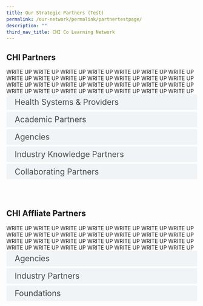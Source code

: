 ```yaml
---
title: Our Strategic Partners (Test)
permalink: /our-network/permalink/partnertestpage/
description: ""
third_nav_title: CHI Co Learning Network
---
```

<style>
.button {
	background-color: white;
  cursor: pointer;
  padding: 5px 5px 5px 5px;
  width: 100%;
  border: none;
  text-align: left;
  outline: none;
  font-size: 20px;
  transition: 0.4s;
}

.active, .button:hover {
  background-color: #ccc; 
}

.panel {
  padding: 0 18px;
  display: none;
  background-color: white;
  overflow: hidden;
}
</style>

<style>

input {
	display: none;
}
label {
	display: block;
	padding: 8px 22px;
	margin: 0 0 5px 0;
	cursor: pointor;
	background: #F0F4F6;
	border-radius: 3px;
	width=100%;
	color: #484848;
	transition: ease .5s;
	font-size: 1.5em;
}

label:hover {
	background: #BD2D37;
	color: #FFF;
}

.accordion-content {
	/* background: #E2E5F6; */
	padding: 10px 0px 30px 30px;
	/* border: 1px solid #484848; */
	margin: 0 0 1px 0;
	border-radius: 3px;
}

input + label + .accordion-content {
	display: none;
}

input:checked + label + .accordion-content {
	display: none;
}

input:checked + label + .accordion-content {
	display: block;
}

</style>
<!-- End of accordion -->

<div class="container">



<h2 id="our-main-plans">CHI Partners</h2>
	WRITE UP 	WRITE UP 	WRITE UP 	WRITE UP 	WRITE UP 	WRITE UP 	WRITE UP 	WRITE UP 	WRITE UP 	WRITE UP 	WRITE UP 	WRITE UP 	WRITE UP 	WRITE UP 	WRITE UP 	WRITE UP 	WRITE UP 	WRITE UP 	WRITE UP 	WRITE UP 	WRITE UP 	WRITE UP 	WRITE UP 	WRITE UP 	WRITE UP 	WRITE UP 	WRITE UP 	WRITE UP
<div>
		<input id="title1" type="checkbox"><label for="title1">Health Systems &amp; Providers</label>
<div class="accordion-content">
<table class="table">
  <thead bgcolor="white">
    <tr>
      <th scope="col"><a href="https://www.aic.sg/"><button class="button button1"><img alt="CHI" style="width:150px; height:180px; padding-top:8%;" src="/images/Logos/Strategic%20Partners/aicaic.svg"></button></a><br> </th>
      <th scope="col"><a href="https://www.awwa.org.sg/"><button class="button button1"><img alt="CHI" style="width:150px; height:180px; padding-top:8%;" src="/images/Logos/Comm%20Parnter/awwaawwa.svg"></button></a><br></th>
      <th scope="col"><a href="https://www.carecorner.org.sg/"><button class="button button1"><img alt="CHI" style="width:150px; height:180px; padding-top:8%;" src="/images/Logos/Comm%20Parnter/care%20corner.svg"></button></a><br></th>
    </tr>
  </thead>
  <tbody>
    <tr>
      <td scope="row"><a href="https://www.doverpark.org.sg/"><button class="button button1"><img alt="CHI" style="width:150px; height:180px; padding-top:8%;" src="/images/Logos/Comm%20Parnter/dover%20park%20logo.svg"></button></a><br>
      </td><td><a href="https://www.imperial.nhs.uk/"><button class="button button1"><img alt="CHI" style="width:150px; height:180px; padding-top:8%;" src="/images/Logos/International/nh%20trust.svg"></button></a><br></td>
      <td><a href="https://www.kwsh.org.sg/en/"><button class="button button1"><img alt="CHI" style="width:150px; height:180px; padding-top:8%;" src="/images/Logos/Comm%20Parnter/kwshhospital.svg"></button></a><br></td>
    </tr>
     <tr><td scope="row"><a href="https://mws.sg/"><button class="button button1"><img alt="CHI" style="width:150px; height:180px; padding-top:8%;" src="/images/Logos/Comm%20Parnter/methodist%20welfare%20services.svg"></button></a><br>
      </td><td><a href="https://corp.nhg.com.sg/"><button class="button button1"><img alt="CHI" style="width:150px; height:180px; padding-top:8%;" src="/images/Logos/Healthcare/nhgroup.svg"></button></a><br></td>
      <td><a href="https://www.nuhs.edu.sg/"><button class="button button1"><img alt="CHI" style="width:150px; height:180px; padding-top:8%;" src="/images/Logos/Healthcare/nuhsgroup.svg"></button></a><br></td>
    </tr>
	  <tr><td scope="row"><a href="https://www.northerncarealliance.nhs.uk/"><button class="button button1"><img alt="CHI" style="width:150px; height:180px; padding-top:8%;" src="/images/Logos/International/nhs%20nca%20logo.svg"></button></a><br>
      </td><td><a href="https://ntuchealth.sg/about-us"><button class="button button1"><img alt="CHI" style="width:150px; height:180px; padding-top:8%;" src="/images/Logos/Comm%20Parnter/ntuc%20health.svg"></button></a><br></td>
      <td><a href=""><button class="button button1"><img alt="CHI" style="width:150px; height:180px; padding-top:8%;" src="/images/Logos/International/qultrum.svg"></button></a><br></td>
    </tr>
	  <tr><td scope="row"><a href="https://www.renci.org.sg/"><button class="button button1"><img alt="CHI" style="width:150px; height:180px; padding-top:8%;" src="/images/Logos/Comm%20Parnter/ren%20ci.svg"></button></a><br>
      </td><td><a href="https://english.riberasalud.com/"><button class="button button1"><img alt="CHI" style="width:150px; height:180px; padding-top:8%;" src="/images/Logos/International/logo%20rs.svg"></button></a><br></td>
      <td><a href="https://www.singhealth.com.sg/"><button class="button button1"><img alt="CHI" style="width:150px; height:180px; padding-top:8%;" src="/images/Logos/Healthcare/singhealth.svg"></button></a><br></td>
    </tr>
	  <tr><td scope="row"><a href="https://www.slec.org.sg/"><button class="button button1"><img alt="CHI" style="width:150px; height:180px; padding-top:8%;" src="/images/Logos/Comm%20Parnter/stlukes.svg"></button></a><br>
      </td><td><a href="https://www.thkms.org.sg/"><button class="button button1"><img alt="CHI" style="width:150px; height:180px; padding-top:8%;" src="/images/Logos/Comm%20Parnter/thkchinese.svg"></button></a><br></td>
      <td><a href="https://www.touch.org.sg/"><button class="button button1"><img alt="CHI" style="width:150px; height:180px; padding-top:8%;" src="/images/Logos/Comm%20Parnter/touchcomm.svg"></button></a><br></td>
    </tr>
		  <tr><td scope="row"><a href="https://tsaofoundation.org/"><button class="button button1"><img alt="CHI" style="width:150px; height:180px; padding-top:8%;" src="/images/Logos/Comm%20Parnter/tsao%20foundation.svg"></button></a><br>
      </td><td><a href="https://mahidol.ac.th/"><button class="button button1"><img alt="CHI" style="width:150px; height:180px; padding-top:8%;" src="/images/Logos/International/r2routine.svg"></button></a><br></td>
      <td><br></td>
    </tr>
  </tbody>
</table>
		

</div>
	</div>
<div>
	<input id="title3" type="checkbox"><label for="title3">Academic Partners</label>
	<div class="accordion-content">
		<table class="table">
  <thead bgcolor="white">
    <tr>
      <th scope="col"><a href="https://www.ntu.edu.sg/medicine"><button class="button button1"><img alt="CHI" style="width:150px; height:180px; padding-top:8%;" src="/images/Logos/Academic/lkc%20logo.svg"></button></a><br> </th>
      <th scope="col"><a href="https://www.ntuclearninghub.com/healthcare-academy"><button class="button button1"><img alt="CHI" style="width:150px; height:180px; padding-top:8%;" src="/images/Logos/Strategic%20Partners/healthcare%20academy.svg"></button></a><br></th>
      <th scope="col"><a href="https://www.ial.edu.sg/"><button class="button button1"><img alt="CHI" style="width:150px; height:180px; padding-top:8%;" src="/images/Logos/Strategic%20Partners/ial_suss.svg"></button></a><br></th>
    </tr>
  </thead>
  <tbody>
    <tr>
      <td scope="row"><a href="https://www.nyp.edu.sg/"><button class="button button1"><img alt="CHI" style="width:150px; height:180px; padding-top:8%;" src="/images/Logos/Academic/nanyang%20poly.svg"></button></a><br>
      </td><td><a href="https://www.singaporetech.edu.sg/"><button class="button button1"><img alt="CHI" style="width:150px; height:180px; padding-top:8%;" src="/images/Logos/Academic/singapore%20it.svg"></button></a><br></td></tr>
   
  </tbody>
</table>
		

</div></div>
<div>
	<input id="title4" type="checkbox"><label for="title4">Agencies</label>
	<div class="accordion-content">
	<table class="table">
  <thead bgcolor="white">
    <tr>
      <th scope="col"><a href="https://designsingapore.org/"><button class="button button1"><img alt="CHI" style="width:150px; height:180px; padding-top:8%;" src="/images/Logos/Academic/singapore%20it.svg"></button></a><br> </th>
      <th scope="col"><a href="https://www.enterprisesg.gov.sg/"><button class="button button1"><img alt="CHI" style="width:150px; height:180px; padding-top:8%;" src="/images/Logos/Strategic%20Partners/enterprise%20singapore.svg"></button></a><br></th>
      <th scope="col"><a href="https://www.ihis.com.sg/"><button class="button button1"><img alt="CHI" style="width:150px; height:180px; padding-top:8%;" src="/images/Logos/Strategic%20Partners/ihis%20healthcare.svg"></button></a><br></th>
    </tr>
  </thead>
  <tbody>
    <tr>
      <td scope="row"><a href="https://www.a-star.edu.sg/sb/"><button class="button button1"><img alt="CHI" style="width:150px; height:180px; padding-top:8%;" src="/images/Logos/Strategic%20Partners/singapore%20biodesign.svg"></button></a><br>
      </td><td><a href="https://www.sthealthcare.com.sg/"><button class="button button1"><img alt="CHI" style="width:150px; height:180px; padding-top:8%;" src="/images/Logos/Industry%20Knowledge/st%20healthcare.svg"></button></a><br></td>
      <td><a href="https://www.wsg.gov.sg/"><button class="button button1"><img alt="CHI" style="width:150px; height:180px; padding-top:8%;" src="/images/Logos/Strategic%20Partners/workforce%20singapore.svg"></button></a><br></td>
    </tr>
   
  </tbody>
</table>
		

</div>
	</div>
	<input id="title5" type="checkbox"><label for="title5">Industry Knowledge Partners</label>
	<div class="accordion-content">
	<table class="table">
  <thead bgcolor="white">
    <tr>
      <th scope="col"><a href="https://www.a-star.edu.sg/enterprise/innovation-platforms/a-startcentral/"><button class="button button1"><img alt="CHI" style="width:150px; height:180px; padding-top:8%;" src="/images/Logos/Strategic%20Partners/accelerate.svg"></button></a><br> </th>
      <th scope="col"><a href="https://www.jnj.com/"><button class="button button1"><img alt="CHI" style="width:150px; height:180px; padding-top:8%;" src="/images/Logos/Industry%20Knowledge/johnson.svg"></button></a><br></th>
      <th scope="col"><a href="https://sg.nec.com/"><button class="button button1"><img alt="CHI" style="width:150px; height:180px; padding-top:8%;" src="/images/Logos/Industry%20Knowledge/necnecnec.svg"></button></a><br></th>
    </tr>
  </thead>
  <tbody>
    <tr>
      <td scope="row"><a href="https://www.philips.com.sg/"><button class="button button1"><img alt="CHI" style="width:150px; height:180px; padding-top:8%;" src="/images/Logos/Industry%20Knowledge/philips.svg"></button></a><br>
      </td><td><a href="https://www.pwc.com/sg/en/industries/healthcare.html"><button class="button button1"><img alt="CHI" style="width:150px; height:180px; padding-top:8%;" src="/images/Logos/Industry%20Knowledge/pwcpwcpwc.svg"></button></a><br></td>
      <td><a href="https://www.workplace.com/"><button class="button button1"><img alt="CHI" style="width:150px; height:180px; padding-top:8%;" src="/images/Logos/Industry%20Knowledge/workplace.svg"></button></a><br></td>
    </tr>
   
  </tbody>
</table>
		

</div>

<div>
	<input id="title7" type="checkbox"><label for="title7">Collaborating Partners</label>
	<div class="accordion-content">
	<table class="table">
  <thead bgcolor="white">
    <tr>
      <th scope="col"><a href="https://www.ttsh.com.sg/Healthcare-Professionals/Training-Workshops/Training-Courses/CAPE/Pages/default.aspx"><button class="button button1"><img alt="CHI" style="width:150px; height:180px; padding-top:8%;" src="/images/Logos/Collab%20centre/capelogo.svg"></button></a><br> </th>
      <th scope="col"><a href="https://www.ttsh.com.sg/Healthcare-Professionals/Training-Workshops/Training-Courses/Pages/Centre-for-Asian-Nursing-Studies-CANS.aspx#:~:text=Here%20at%20CANS%2C%20we%20empower,%2C%20infectious%20diseases%2C%20and%20frailty"><button class="button button1"><img alt="CHI" style="width:150px; height:180px; padding-top:8%;" src="/images/Logos/Collab%20centre/canslogo.svg"></button></a><br></th>
      <th scope="col"><a href="https://www.ttsh.com.sg/Community-Health/for-Central-Health-Partners/learning-and-training/Pages/Centre-for-Health-Activation.aspx#:~:text=Centre%20for%20Health%20Activation%20(CHA)%20is%20a%20dedicated%20space%20to,grants%20application%20and%20platforms%20for"><button class="button button1"><img alt="CHI" style="width:150px; height:180px; padding-top:8%;" src="/images/Logos/Collab%20centre/centreforhealthcareactivation.svg"></button></a><br></th>
    </tr>
  </thead>
  <tbody>
    <tr>
      <td scope="row"><a href="https://corp.nhg.com.sg/CMTI/Pages/default.aspx"><button class="button button1"><img alt="CHI" style="width:150px; height:180px; padding-top:8%;" src="/images/Logos/Collab%20centre/cmticmti.svg"></button></a><br>
      </td><td><a href="https://www.linkedin.com/in/flying-chi-45450020a/?originalSubdomain=sg"><button class="button button1"><img alt="CHI" style="width:150px; height:180px; padding-top:8%;" src="/images/Logos/Collab%20centre/flying.svg"></button></a><br></td>
      <td><a href="https://www.ntu.edu.sg/alive"><button class="button button1"><img alt="CHI" style="width:150px; height:180px; padding-top:8%;" src="/images/Logos/Collab%20centre/alivegames.svg"></button></a><br></td>
    </tr>
   
  </tbody>
</table>
		

</div>
	</div></div>
	
	
<br><br>




<style>
.button {
	background-color: white;
  cursor: pointer;
  padding: 5px 5px 5px 5px;
  width: 100%;
  border: none;
  text-align: left;
  outline: none;
  font-size: 20px;
  transition: 0.4s;
}

.active, .button:hover {
  background-color: #ccc; 
}

.panel {
  padding: 0 18px;
  display: none;
  background-color: white;
  overflow: hidden;
}
</style>

<style>

input {
	display: none;
}
label {
	display: block;
	padding: 8px 22px;
	margin: 0 0 5px 0;
	cursor: pointor;
	background: #F0F4F6;
	border-radius: 3px;
	width=100%;
	color: #484848;
	transition: ease .5s;
	font-size: 1.5em;
}

label:hover {
	background: #BD2D37;
	color: #FFF;
}

.accordion-content {
	/* background: #E2E5F6; */
	padding: 10px 0px 30px 30px;
	/* border: 1px solid #484848; */
	margin: 0 0 1px 0;
	border-radius: 3px;
}

input + label + .accordion-content {
	display: none;
}

input:checked + label + .accordion-content {
	display: none;
}

input:checked + label + .accordion-content {
	display: block;
}

</style>
<!-- End of accordion -->

<div class="container">



<h2 id="our-main-plans">CHI Affliate Partners</h2>
		WRITE UP 	WRITE UP 	WRITE UP 	WRITE UP 	WRITE UP 	WRITE UP 	WRITE UP 	WRITE UP 	WRITE UP 	WRITE UP 	WRITE UP 	WRITE UP 	WRITE UP 	WRITE UP 	WRITE UP 	WRITE UP 	WRITE UP 	WRITE UP 	WRITE UP 	WRITE UP 	WRITE UP 	WRITE UP 	WRITE UP 	WRITE UP 	WRITE UP 	WRITE UP 	WRITE UP 	WRITE UP
<div>
		<input id="title6" type="checkbox"><label for="title6">Agencies</label>
<div class="accordion-content">
<table class="table">
  <thead bgcolor="white">
    <tr>
      <th scope="col"><a href="https://www.alpshealthcare.com.sg/"><button class="button button1"><img alt="CHI" style="width:150px; height:180px; padding-top:8%;" src="/images/Logos/Affliates/alpsalps.svg"></button></a><br> </th>
      <th scope="col"><a href="https://www.gov.uk/world/organisations/british-high-commission-singapore"><button class="button button1"><img alt="CHI" style="width:150px; height:180px; padding-top:8%;" src="/images/Logos/Affliates/british%20high%20commisiom.svg"></button></a><br></th>
      <th scope="col"><a href="https://edbi.com/"><button class="button button1"><img alt="CHI" style="width:150px; height:180px; padding-top:8%;" src="/images/Logos/Affliates/edbiedbi.svg"></button></a><br></th>
    </tr>
  </thead>
  <tbody>
    <tr>
      <td scope="row"><a href="https://finlandabroad.fi/web/sgp/mission/-/asset_publisher/dqNr4C30tdPU/contactInfoOrganization/id/121688"><button class="button button1"><img alt="CHI" style="width:150px; height:180px; padding-top:8%;" src="/images/Logos/Affliates/finland.svg"></button></a><br>
      </td><td><a href="https://www.sg.emb-japan.go.jp/itprtop_en/index.html"><button class="button button1"><img alt="CHI" style="width:150px; height:180px; padding-top:8%;" src="/images/CHI%20Logo.png"></button></a><br></td>
      <td><a href="https://www.enterprise-ireland.com/en/"><button class="button button1"><img alt="CHI" style="width:150px; height:180px; padding-top:8%;" src="/images/Logos/Affliates/enterprise%20ireland.svg"></button></a><br></td>
    </tr>
     <tr><td scope="row"><a href="https://www.tradecommissioner.gc.ca/index.aspx?lang=eng"><button class="button button1"><img alt="CHI" style="width:150px; height:180px; padding-top:8%;" src="/images/Logos/Affliates/canada.svg"></button></a><br>
      </td><td><a href="https://www.invest-in-hessen.de/"><button class="button button1"><img alt="CHI" style="width:150px; height:180px; padding-top:8%;" src="/images/Logos/Affliates/hessen.svg"></button></a><br></td>
      <td><a href="https://netherlandsinnovation.nl/"><button class="button button1"><img alt="CHI" style="width:150px; height:180px; padding-top:8%;" src="/images/Logos/Affliates/netherlands.svg"></button></a><br></td>
    </tr>
	  <tr><td scope="row"><a href="https://www.jetro.go.jp/en/"><button class="button button1"><img alt="CHI" style="width:150px; height:180px; padding-top:8%;" src="/images/Logos/Affliates/jetrooo.svg"></button></a><br>
      </td><td><a href="https://www.sgc.org.sg/"><button class="button button1"><img alt="CHI" style="width:150px; height:180px; padding-top:8%;" src="/images/Logos/Affliates/singapore%20german.svg"></button></a><br></td>
 
 
    </tr>
  </tbody>
</table>
		

</div>
	</div>
<div>
	<input id="titleind" type="checkbox"><label for="titleind">Industry Partners </label>
	<div class="accordion-content">
		<table class="table">
  <thead bgcolor="white">
    <tr>
      <th scope="col"><a href="https://sg.alibabacloud.com/en"><button class="button button1"><img alt="CHI" style="width:150px; height:180px; padding-top:8%;" src="/images/Logos/Affliates/alibaba%20cloud.svg"></button></a><br> </th>
      <th scope="col"><a href="https://asme.org.sg/"><button class="button button1"><img alt="CHI" style="width:150px; height:180px; padding-top:8%;" src="/images/Logos/Affliates/asmeasme.svg"></button></a><br></th>
      <th scope="col"><a href="https://apacmed.org/"><button class="button button1"><img alt="CHI" style="width:150px; height:180px; padding-top:8%;" src="/images/Logos/Affliates/apacmed.svg"></button></a><br></th>
    </tr>
  </thead>
  <tbody>
   </tbody><tbody>
    <tr>
      <td scope="row"><a href="https://aws.amazon.com/"><button class="button button1"><img alt="CHI" style="width:150px; height:180px; padding-top:8%;" src="/images/Logos/Affliates/awsamazonwebservice.svg"></button></a><br>
      </td><td><a href="https://aws.amazon.com/activate/"><button class="button button1"><img alt="CHI" style="width:150px; height:180px; padding-top:8%;" src="/images/Logos/Affliates/awsactivate.svg"></button></a><br></td>
      <td><a href="https://www.co11ab.sg/"><button class="button button1"><img alt="CHI" style="width:150px; height:180px; padding-top:8%;" src="/images/Logos/Affliates/collab.svg"></button></a><br></td>
    </tr>
   </tbody><tbody>
    <tr>
      <td scope="row"><a href="https://eurocham.org.sg/"><button class="button button1"><img alt="CHI" style="width:150px; height:180px; padding-top:8%;" src="/images/Logos/Affliates/eurocharm.svg"></button></a><br>
      </td><td><a href="https://www.genglobal.org/singapore"><button class="button button1"><img alt="CHI" style="width:150px; height:180px; padding-top:8%;" src="/images/Logos/Affliates/gen_singapore.svg"></button></a><br></td>
      <td><a href="https://kilsaglobal.com/"><button class="button button1"><img alt="CHI" style="width:150px; height:180px; padding-top:8%;" src="/images/Logos/Affliates/kilsaa.svg"></button></a><br></td>
    </tr>
		</tbody><tbody>
    <tr>
      <td scope="row"><a href="https://www.healthtec.sg/"><button class="button button1"><img alt="CHI" style="width:150px; height:180px; padding-top:8%;" src="/images/Logos/Affliates/healthtec.svg"></button></a><br>
      </td><td><a href="https://www.hello-tomorrow-apac.org/"><button class="button button1"><img alt="CHI" style="width:150px; height:180px; padding-top:8%;" src="/images/Logos/Affliates/hellotmr.svg"></button></a><br></td>
      <td><a href="https://www.innovasjonnorge.no/"><button class="button button1"><img alt="CHI" style="width:150px; height:180px; padding-top:8%;" src="/images/Logos/Affliates/innovation%20norway.svg"></button></a><br></td>
    </tr>
		</tbody><tbody>
    <tr>
      <td scope="row"><a href="https://www.ipi-singapore.org/"><button class="button button1"><img alt="CHI" style="width:150px; height:180px; padding-top:8%;" src="/images/Logos/Affliates/ipisingapore.svg"></button></a><br>
      </td><td><a href="https://www.italchamber.org.sg/"><button class="button button1"><img alt="CHI" style="width:150px; height:180px; padding-top:8%;" src="/images/Logos/Affliates/iccs%20singapore.svg"></button></a><br></td>
      <td><a href="https://www.hkstp.org/"><button class="button button1"><img alt="CHI" style="width:150px; height:180px; padding-top:8%;" src="/images/Logos/Affliates/hkstpp.svg"></button></a><br></td>
    </tr>
		</tbody><tbody>
    <tr>
      <td scope="row"><a href="https://www.questventures.com/"><button class="button button1"><img alt="CHI" style="width:150px; height:180px; padding-top:8%;" src="/images/Logos/Affliates/questventures.svg"></button></a><br>
      </td><td><a href="https://medtechactuator.com/"><button class="button button1"><img alt="CHI" style="width:150px; height:180px; padding-top:8%;" src="/images/Logos/Affliates/medtech.svg"></button></a><br></td>
      <td><a href="https://medtechinnovator.org/asia-pacific/"><button class="button button1"><img alt="CHI" style="width:150px; height:180px; padding-top:8%;" src="/images/Logos/Affliates/medtech-innovators.svg"></button></a><br></td>
    </tr>
		</tbody><tbody>
    <tr>
      <td scope="row"><a href="https://www.nanrise.sg/"><button class="button button1"><img alt="CHI" style="width:150px; height:180px; padding-top:8%;" src="/images/Logos/Affliates/nanrise.svg"></button></a><br>
      </td><td><a href="https://www.nordicinnovationhouse.com/"><button class="button button1"><img alt="CHI" style="width:150px; height:180px; padding-top:8%;" src="/images/Logos/Affliates/nordic.svg"></button></a><br></td>
      <td><a href="https://www.plugandplaytechcenter.com/"><button class="button button1"><img alt="CHI" style="width:150px; height:180px; padding-top:8%;" src="/images/Logos/Affliates/plugandplay.svg"></button></a><br></td>
    </tr>
		</tbody><tbody>
    <tr>
      <td scope="row"><a href="https://www.sginnovate.com/"><button class="button button1"><img alt="CHI" style="width:150px; height:180px; padding-top:8%;" src="/images/Logos/Affliates/sginnovate.svg"></button></a><br>
      </td><td><a href="https://smartlab.expert/"><button class="button button1"><img alt="CHI" style="width:150px; height:180px; padding-top:8%;" src="/images/Logos/Affliates/smartlab.svg"></button></a><br></td>
      <td><a href="https://www.startupreseau.com/"><button class="button button1"><img alt="CHI" style="width:150px; height:180px; padding-top:8%;" src="/images/Logos/Affliates/startup.svg"></button></a><br></td>
    </tr>
			</tbody><tbody>
    <tr>
      <td scope="row"><a href="https://www.tembusutech.com.sg/"><button class="button button1"><img alt="CHI" style="width:150px; height:180px; padding-top:8%;" src="/images/Logos/Affliates/tembusu.svg"></button></a><br>
      </td><td><a href="https://tla.com.sg/"><button class="button button1"><img alt="CHI" style="width:150px; height:180px; padding-top:8%;" src="/images/Logos/Affliates/temasek%20life%20science.svg"></button></a><br></td>
      <td><a href="https://www.ventureblick.com"><button class="button button1"><img alt="CHI" style="width:150px; height:180px; padding-top:8%;" src="/images/Logos/Affliates/venture.svg"></button></a><br></td>
    </tr>
		  <tr>
      <td scope="row"><a href="https://www.vertexventures.sg/"><button class="button button1"><img alt="CHI" style="width:150px; height:180px; padding-top:8%;" src="/images/Logos/Affliates/vertex.svg"></button></a><br>
      </td><td><a href="http://wavemaker.vc/"><button class="button button1"><img alt="CHI" style="width:150px; height:180px; padding-top:8%;" src="/images/Logos/Affliates/wavemaker.svg"></button></a><br></td>
     
    </tr>
  </tbody>
</table>
		

</div></div>
<div>
	<input id="titlefound" type="checkbox"><label for="titlefound">Foundations</label>
	<div class="accordion-content">
	<table class="table">
  <thead bgcolor="white">
    <tr>
      <th scope="col"><a href="https://www.sif.org.sg/"><button class="button button1"><img alt="CHI" style="width:150px; height:180px; padding-top:8%;" src="/images/Logos/Affliates/singapore%20international.svg"></button></a><br> </th>
      <th scope="col"><a href="https://www.temasekfoundation.org.sg/"><button class="button button1"><img alt="CHI" style="width:150px; height:180px; padding-top:8%;" src="/images/Logos/Affliates/temasek.svg"></button></a><br></th>
		      <th scope="col"><a href="https://www.enterprisesg.gov.sg/"></a><br></th>
     

  </tr></thead>
 
</table>
		

</div>
	</div>
</div>